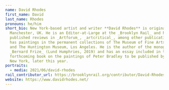 ```yaml
---
name: David Rhodes
first_name: David
last_name: Rhodes
pronouns: he/him
short_bio: New York-based artist and writer **David Rhodes** is originally from
  Manchester, UK. He is an Editor-at-Large at the _Brooklyn Rail_ and has
  published reviews in _Artforum_, _artcritical_, among other publications. He
  has paintings in the permanent collections of The Museum of Fine Arts Houston
  and The Huntington Museum, Los Angeles. He is the author of the monograph
  _Bernard Frize_ (Lund Humphries, 2019) and has an essay included in the
  forthcoming book on the paintings of Peter Bradley to be published by Karma,
  New York, later this year.
portraits:
  - media: 2021/06/david-rhodes
rail_contributor_url: https://brooklynrail.org/contributor/David-Rhodes
website: https://www.davidrhodes.net/
---
```

